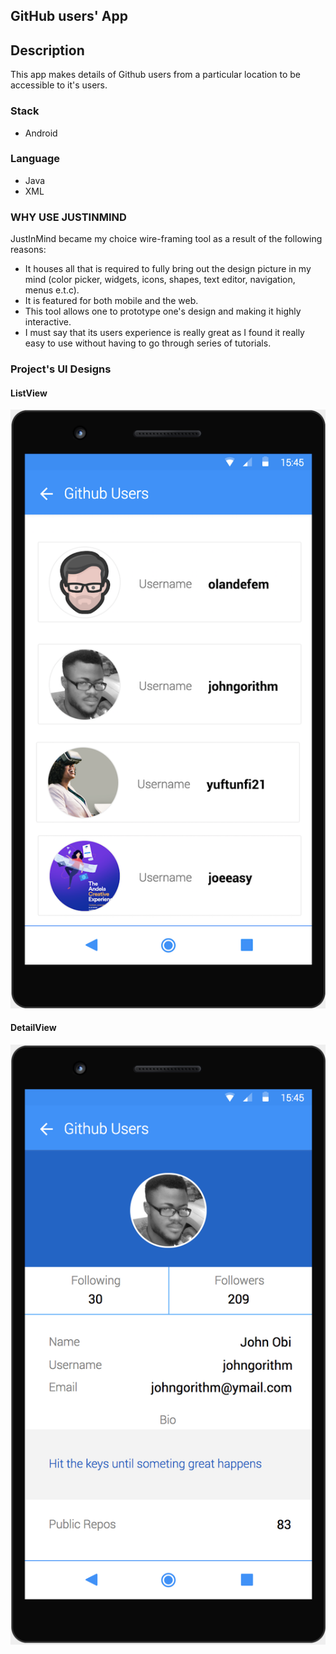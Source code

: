 ## GitHub users' App

## Description

This app makes details of Github users from a particular location to be accessible to it's users.

### Stack
- Android

### Language
- Java
- XML

### WHY USE JUSTINMIND
JustInMind became my choice wire-framing tool as a result of the following reasons:
- It houses all that is required to fully bring out the design picture in my mind (color picker, widgets, icons, shapes, text editor, navigation, menus e.t.c).
- It is featured for both mobile and the web.
- This tool allows one to prototype one's design and making it highly interactive.
- I must say that its users experience is really great as I found it really easy to use without having to go through series of tutorials.

### Project's UI Designs

#### ListView
![alt app-list-view](./wireframes/list-view.png)

#### DetailView
![alt app-detail-view](./wireframes/detail-view.png)
